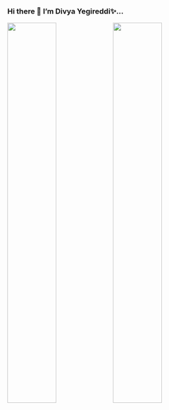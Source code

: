 ### Hi there 👋 I’m Divya Yegireddi✨...

<img align="left" width="47%" src="https://github-readme-stats.vercel.app/api?username=DivyaYegireddi&show_icons=true&theme=radical" />

<img align="left" width="47%"  src="https://github-readme-stats.vercel.app/api/top-langs/?username=DivyaYegireddi&layout=compact" />





